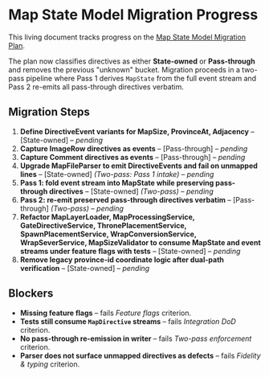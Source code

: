 # Map State Model Migration Progress

This living document tracks progress on the [Map State Model Migration Plan](map_state_model_migration.md).

The plan now classifies directives as either **State-owned** or **Pass-through** and removes the previous "unknown" bucket. Migration proceeds in a two-pass pipeline where Pass 1 derives `MapState` from the full event stream and Pass 2 re-emits all pass-through directives verbatim.

## Migration Steps
1. **Define DirectiveEvent variants for MapSize, ProvinceAt, Adjacency** – [State-owned] – *pending*
2. **Capture ImageRow directives as events** – [Pass-through] – *pending*
3. **Capture Comment directives as events** – [Pass-through] – *pending*
4. **Upgrade MapFileParser to emit DirectiveEvents and fail on unmapped lines** – [State-owned] *(Two-pass: Pass 1 intake)* – *pending*
5. **Pass 1: fold event stream into MapState while preserving pass-through directives** – [State-owned] *(Two-pass)* – *pending*
6. **Pass 2: re-emit preserved pass-through directives verbatim** – [Pass-through] *(Two-pass)* – *pending*
7. **Refactor MapLayerLoader, MapProcessingService, GateDirectiveService, ThronePlacementService, SpawnPlacementService, WrapConversionService, WrapSeverService, MapSizeValidator to consume MapState and event streams under feature flags with tests** – [State-owned] – *pending*
8. **Remove legacy province-id coordinate logic after dual-path verification** – [State-owned] – *pending*

## Blockers
- **Missing feature flags** – fails *Feature flags* criterion.
- **Tests still consume `MapDirective` streams** – fails *Integration DoD* criterion.
- **No pass-through re-emission in writer** – fails *Two-pass enforcement* criterion.
- **Parser does not surface unmapped directives as defects** – fails *Fidelity & typing* criterion.


